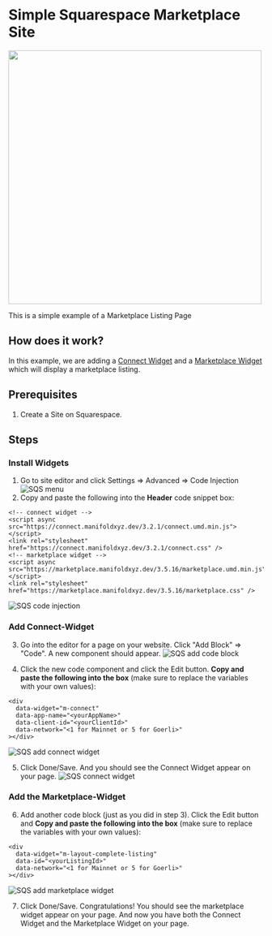# Simple Squarespace Marketplace Site

<img src="./images/screenshot.png" width="500" />

This is a simple example of a Marketplace Listing Page

## How does it work?
In this example, we are adding a [Connect Widget](https://docs.manifold.xyz/v/manifold-for-developers/resources/widgets/connect-widget) and a [Marketplace Widget](https://docs.manifold.xyz/v/manifold-for-developers/resources/widgets/marketplace-widgets) which will display a marketplace listing.

## Prerequisites
1. Create a Site on Squarespace.

## Steps
### Install Widgets
1. Go to site editor and click Settings => Advanced => Code Injection
![SQS menu](./images/dashboard-menu.png) <br />
2. Copy and paste the following into the **Header** code snippet box:
```
<!-- connect widget -->
<script async src="https://connect.manifoldxyz.dev/3.2.1/connect.umd.min.js"></script>
<link rel="stylesheet" href="https://connect.manifoldxyz.dev/3.2.1/connect.css" />
<!-- marketplace widget -->
<script async src="https://marketplace.manifoldxyz.dev/3.5.16/marketplace.umd.min.js"></script>
<link rel="stylesheet" href="https://marketplace.manifoldxyz.dev/3.5.16/marketplace.css" />
```
![SQS code injection](./images/code-injection.png) <br />

### Add Connect-Widget
3. Go into the editor for a page on your website. Click "Add Block" => "Code". A new component should appear.
![SQS add code block](./images/add-codeblock.png) <br />

4. Click the new code component and click the Edit button. 
**Copy and paste the following into the box** (make sure to replace the variables with your own values): 
```
<div
  data-widget="m-connect"
  data-app-name="<yourAppName>"
  data-client-id="<yourClientId>"
  data-network="<1 for Mainnet or 5 for Goerli>"
></div>
```
![SQS add connect widget](./images/connect-widget-add.png) <br />

5. Click Done/Save. And you should see the Connect Widget appear on your page.
![SQS connect widget](./images/connect-widget.png) <br />

### Add the Marketplace-Widget
6. Add another code block (just as you did in step 3). Click the Edit button and 
**Copy and paste the following into the box** (make sure to replace the variables with your own values): 

```
<div
  data-widget="m-layout-complete-listing"
  data-id="<yourListingId>"
  data-network="<1 for Mainnet or 5 for Goerli>"
></div>
```
![SQS add marketplace widget](./images/connect-widget-add.png) <br />

7. Click Done/Save. Congratulations! You should see the marketplace widget appear on your page. And now you have both the Connect Widget and the Marketplace Widget on your page.
